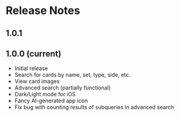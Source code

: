 # Release Notes

## 1.0.1

## 1.0.0 (current)
- Initial release
- Search for cards by name, set, type, side, etc.
- View card images
- Advanced search (partially functional)
- Dark/Light mode for iOS
- Fancy AI-generated app icon
- Fix bug with counting results of subqueries in advanced search
